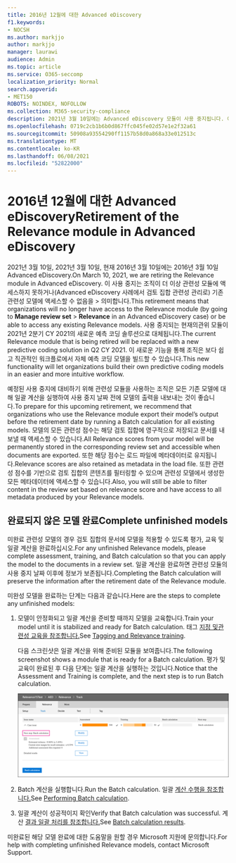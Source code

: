 ```yaml
---
title: 2016년 12월에 대한 Advanced eDiscovery
f1.keywords:
- NOCSH
ms.author: markjjo
author: markjjo
manager: laurawi
audience: Admin
ms.topic: article
ms.service: O365-seccomp
localization_priority: Normal
search.appverid:
- MET150
ROBOTS: NOINDEX, NOFOLLOW
ms.collection: M365-security-compliance
description: 2021년 3월 10일에는 Advanced eDiscovery 모듈이 사용 중지됩니다. 이 문서에서는 관련성 사용이 중지되기 전에 해야 할 작업을 설명합니다. 특히 모델의 메타데이터를 유지할 수 있도록 일괄 계산을 실행하여 미완료 모델을 완료합니다.
ms.openlocfilehash: 0719c2cb1b6b0d867ffc045fe02d57e1e2f32a61
ms.sourcegitcommit: 50908a93554290ff1157b58d0a868a33e012513c
ms.translationtype: MT
ms.contentlocale: ko-KR
ms.lasthandoff: 06/08/2021
ms.locfileid: "52822000"
---
```

# <a name="retirement-of-the-relevance-module-in-advanced-ediscovery"></a><span data-ttu-id="33301-105">2016년 12월에 대한 Advanced eDiscovery</span><span class="sxs-lookup"><span data-stu-id="33301-105">Retirement of the Relevance module in Advanced eDiscovery</span></span>

<span data-ttu-id="33301-106">2021년 3월 10일, 2021년 3월 10일, 현재 2016년 3월 10일에는 2016년 3월 10일 Advanced eDiscovery.</span><span class="sxs-lookup"><span data-stu-id="33301-106">On March 10, 2021, we are retiring the Relevance module in Advanced eDiscovery.</span></span> <span data-ttu-id="33301-107">이 사용 중지는 조직이 더 이상 관련성 모듈에 액세스하지 못하거나(Advanced eDiscovery 사례에서 검토 집합 관련성 관리로) 기존 관련성 모델에 액세스할 수 없음을  >   의미합니다.</span><span class="sxs-lookup"><span data-stu-id="33301-107">This retirement means that organizations will no longer have access to the Relevance module (by going to **Manage review set** > **Relevance** in an Advanced eDiscovery case) or be able to access any existing Relevance models.</span></span> <span data-ttu-id="33301-108">사용 중지되는 현재의관위 모듈이 2021년 2분기 CY 2021의 새로운 예측 코딩 솔루션으로 대체됩니다.</span><span class="sxs-lookup"><span data-stu-id="33301-108">The current Relevance module that is being retired will be replaced with a new predictive coding solution in Q2 CY 2021.</span></span> <span data-ttu-id="33301-109">이 새로운 기능을 통해 조직은 보다 쉽고 직관적인 워크플로에서 자체 예측 코딩 모델을 빌드할 수 있습니다.</span><span class="sxs-lookup"><span data-stu-id="33301-109">This new functionality will let organizations build their own predictive coding models in an easier and more intuitive workflow.</span></span>

<span data-ttu-id="33301-110">예정된 사용 중지에 대비하기 위해 관련성 모듈을 사용하는 조직은 모든 기존 모델에 대해 일괄 계산을 실행하여 사용 중지 날짜 전에 모델의 출력을 내보내는 것이 좋습니다.</span><span class="sxs-lookup"><span data-stu-id="33301-110">To prepare for this upcoming retirement, we recommend that organizations who use the Relevance module export their model’s output before the retirement date by running a Batch calculation for all existing models.</span></span> <span data-ttu-id="33301-111">모델의 모든 관련성 점수는 해당 검토 집합에 영구적으로 저장되고 문서를 내보낼 때 액세스할 수 있습니다.</span><span class="sxs-lookup"><span data-stu-id="33301-111">All Relevance scores from your model will be permanently stored in the corresponding review set and accessible when documents are exported.</span></span> <span data-ttu-id="33301-112">또한 해당 점수는 로드 파일에 메타데이터로 유지됩니다.</span><span class="sxs-lookup"><span data-stu-id="33301-112">Relevance scores are also retained as metadata in the load file.</span></span> <span data-ttu-id="33301-113">또한 관련성 점수를 기반으로 검토 집합의 콘텐츠를 필터링할 수 있으며 관련성 모델에서 생성한 모든 메타데이터에 액세스할 수 있습니다.</span><span class="sxs-lookup"><span data-stu-id="33301-113">Also, you will still be able to filter content in the review set based on relevance score and have access to all metadata produced by your Relevance models.</span></span>

## <a name="complete-unfinished-models"></a><span data-ttu-id="33301-114">완료되지 않은 모델 완료</span><span class="sxs-lookup"><span data-stu-id="33301-114">Complete unfinished models</span></span>

<span data-ttu-id="33301-115">미완료 관련성 모델의 경우 검토 집합의 문서에 모델을 적용할 수 있도록 평가, 교육 및 일괄 계산을 완료하십시오.</span><span class="sxs-lookup"><span data-stu-id="33301-115">For any unfinished Relevance models, please complete assessment, training, and Batch calculation so that you can apply the model to the documents in a review set.</span></span> <span data-ttu-id="33301-116">일괄 계산을 완료하면 관련성 모듈의 사용 중지 날짜 이후에 정보가 보존됩니다.</span><span class="sxs-lookup"><span data-stu-id="33301-116">Completing the Batch calculation will preserve the information after the retirement date of the Relevance module.</span></span>

<span data-ttu-id="33301-117">미완성 모델을 완료하는 단계는 다음과 같습니다.</span><span class="sxs-lookup"><span data-stu-id="33301-117">Here are the steps to complete any unfinished models:</span></span>

1. <span data-ttu-id="33301-118">모델이 안정화되고 일괄 계산을 준비할 때까지 모델을 교육합니다.</span><span class="sxs-lookup"><span data-stu-id="33301-118">Train your model until it is stabilized and ready for Batch calculation.</span></span> <span data-ttu-id="33301-119">태그 [지정 및관련성 교육을 참조합니다.](tagging-and-relevance-training-in-advanced-ediscovery.md)</span><span class="sxs-lookup"><span data-stu-id="33301-119">See [Tagging and Relevance training](tagging-and-relevance-training-in-advanced-ediscovery.md).</span></span>

   <span data-ttu-id="33301-120">다음 스크린샷은 일괄 계산을 위해 준비된 모듈을 보여줍니다.</span><span class="sxs-lookup"><span data-stu-id="33301-120">The following screenshot shows a module that is ready for a Batch calculation.</span></span> <span data-ttu-id="33301-121">평가 및 교육이 완료된 후 다음 단계는 일괄 계산을 실행하는 것입니다.</span><span class="sxs-lookup"><span data-stu-id="33301-121">Notice that the Assessment and Training is complete, and the next step is to run Batch calculation.</span></span>

   ![일괄 계산을 위한 모델 준비 스크린샷](../media/ReadyForBatchCalculation.png)

2. <span data-ttu-id="33301-123">Batch 계산을 실행합니다.</span><span class="sxs-lookup"><span data-stu-id="33301-123">Run the Batch calculation.</span></span> <span data-ttu-id="33301-124">일괄 [계산 수행을 참조합니다.](track-relevance-analysis-in-advanced-ediscovery.md#performing-batch-calculation)</span><span class="sxs-lookup"><span data-stu-id="33301-124">See [Performing Batch calculation](track-relevance-analysis-in-advanced-ediscovery.md#performing-batch-calculation).</span></span>

3. <span data-ttu-id="33301-125">일괄 계산이 성공적이지 확인</span><span class="sxs-lookup"><span data-stu-id="33301-125">Verify that Batch calculation was successful.</span></span> <span data-ttu-id="33301-126">계산 [결과 일괄 처리를 참조합니다.](track-relevance-analysis-in-advanced-ediscovery.md#batch-calculation-results)</span><span class="sxs-lookup"><span data-stu-id="33301-126">See [Batch calculation results](track-relevance-analysis-in-advanced-ediscovery.md#batch-calculation-results).</span></span>

<span data-ttu-id="33301-127">미완료된 해당 모델 완료에 대한 도움말을 원할 경우 Microsoft 지원에 문의합니다.</span><span class="sxs-lookup"><span data-stu-id="33301-127">For help with completing unfinished Relevance models, contact Microsoft Support.</span></span>
